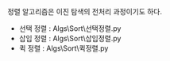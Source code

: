 정렬 알고리즘은 이진 탐색의 전처리 과정이기도 하다. 

- 선택 정렬 : Algs\Sort\선택정렬.py
- 삽입 정렬 : Algs\Sort\삽입정렬.py
- 퀵 정렬 : Algs\Sort\퀵정렬.py